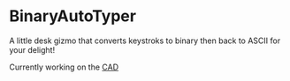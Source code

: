 # BinaryAutoTyper
A little desk gizmo that converts keystroks to binary then back to ASCII for your delight! 



Currently working on the [CAD](https://cad.onshape.com/documents/a23f21f7142f74b01f919613/w/19e0e9d361a04868ba1185da/e/0e3bc4b0d31ba26d3ed0fc04?renderMode=0&uiState=678027edc156f43ca85e5772)
